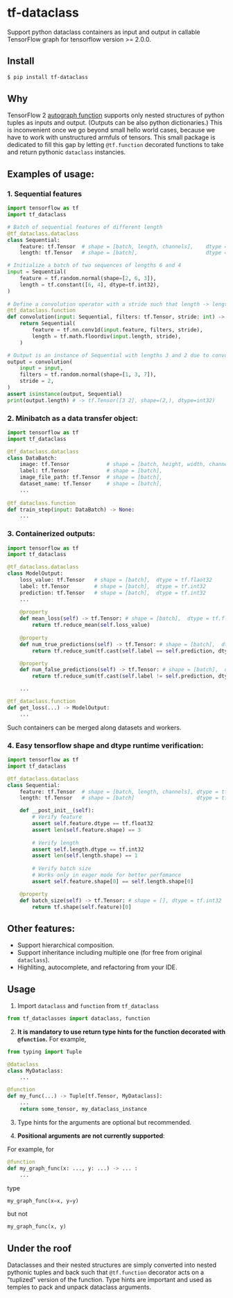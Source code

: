 # tf-dataclass

Support python dataclass containers as input and output in callable TensorFlow graph 
  for tensorflow version >= 2.0.0.

## Install
```bash
$ pip install tf-dataclass
```

## Why
TensorFlow 2 
[autograph function](https://www.tensorflow.org/api_docs/python/tf/function)
supports only nested structures of python tuples as inputs and output.
(Outputs can be also python dictionaries.)
This is inconvenient once we go beyond small hello world cases,
because we have to work with unstructured armfuls of tensors.
This small package is dedicated to fill this gap by letting 
```@tf.function``` 
decorated functions to take and return pythonic 
```dataclass``` 
instancies. 

## Examples of usage:
### 1. Sequential features

```python
import tensorflow as tf
import tf_dataclass

# Batch of sequential features of different length
@tf_dataclass.dataclass
class Sequential:
    feature: tf.Tensor  # shape = [batch, length, channels],    dtype = tf.float32
    length: tf.Tensor   # shape = [batch],                      dtype = tf.int32

# Initialize a batch of two sequences of lengths 6 and 4
input = Sequential(
    feature = tf.random.normal(shape=[2, 6, 3]),
    length = tf.constant([6, 4], dtype=tf.int32),
)
    
# Define a convolution operator with a stride such that length -> length / stride
@tf_dataclass.function
def convolution(input: Sequential, filters: tf.Tensor, stride: int) -> Sequential:
    return Sequential(
        feature = tf.nn.conv1d(input.feature, filters, stride),
        length = tf.math.floordiv(input.length, stride),
    )

# Output is an instance of Sequential with lengths 3 and 2 due to convolution stride = 2
output = convolution(
    input = input,
    filters = tf.random.normal(shape=[1, 3, 7]),
    stride = 2,
)
assert isinstance(output, Sequential)
print(output.length) # -> tf.Tensor([3 2], shape=(2,), dtype=int32)
```

### 2. Minibatch as a data transfer object:
```python
import tensorflow as tf
import tf_dataclass

@tf_dataclass.dataclass
class DataBatch:
    image: tf.Tensor            # shape = [batch, height, width, channels], dtype = tf.flaot32
    label: tf.Tensor            # shape = [batch],                          dtype = tf.int32
    image_file_path: tf.Tensor  # shape = [batch],                          dtype = tf.string
    dataset_name: tf.Tensor     # shape = [batch],                          dtype = tf.string
    ...
    
@tf_dataclass.function
def train_step(input: DataBatch) -> None:
    ...
```

### 3. Containerized outputs:
```python
import tensorflow as tf
import tf_dataclass

@tf_dataclass.dataclass
class ModelOutput:
    loss_value: tf.Tensor   # shape = [batch],  dtype = tf.flaot32
    label: tf.Tensor        # shape = [batch],  dtype = tf.int32
    prediction: tf.Tensor   # shape = [batch],  dtype = tf.int32
    ...
    
    @property
    def mean_loss(self) -> tf.Tensor: # shape = [batch],  dtype = tf.float32
        return tf.reduce_mean(self.loss_value)
    
    @property
    def num_true_predictions(self) -> tf.Tensor: # shape = [batch],  dtype = tf.int32
        return tf.reduce_sum(tf.cast(self.label == self.prediction, dtype=tf.int32))

    @property
    def num_false_predictions(self) -> tf.Tensor: # shape = [batch],  dtype = tf.int32
        return tf.reduce_sum(tf.cast(self.label != self.prediction, dtype=tf.int32))

    ...

@tf_dataclass.function
def get_loss(...) -> ModelOutput:
    ...
```
Such containers can be merged along datasets and workers.

### 4. Easy tensorflow shape and dtype runtime verification:
```python
import tensorflow as tf
import tf_dataclass

@tf_dataclass.dataclass
class Sequential:
    feature: tf.Tensor  # shape = [batch, length, channels], dtype = tf.flaot32
    length: tf.Tensor   # shape = [batch]                    dtype = tf.int32

    def __post_init__(self):
        # Verify feature
        assert self.feature.dtype == tf.float32
        assert len(self.feature.shape) == 3
        
        # Verify length
        assert self.length.dtype == tf.int32
        assert len(self.length.shape) == 1
        
        # Verify batch size
        # Works only in eager mode for better perfomance  
        assert self.feature.shape[0] == self.length.shape[0]

    @property
    def batch_size(self) -> tf.Tensor: # shape = [], dtype = tf.int32
        return tf.shape(self.feature)[0]
```

## Other features:
* Support hierarchical composition.
* Support inheritance including multiple one (for free from original ```dataclass```).
* Highliting, autocomplete, and refactoring from your IDE.

## Usage
1. Import ```dataclass``` and ```function``` from ```tf_dataclass```
```python
from tf_dataclasses import dataclass, function
```
2. <strong>It is mandatory to use return type hints for the function decorated with ```@function```.</strong>
For example,
```python
from typing import Tuple

@dataclass
class MyDataclass:
    ...

@function
def my_func(...) -> Tuple[tf.Tensor, MyDataclass]:
    ...
    return some_tensor, my_dataclass_instance
```
3. Type hints for the arguments are optional but recommended.

4. <strong>Positional arguments are not currently supported</strong>:

For example, for
```python
@function
def my_graph_func(x: ..., y: ...) -> ... :
    ...
```
type
```python
my_graph_func(x=x, y=y)
```
but not
```python
my_graph_func(x, y)
```

## Under the roof
Dataclasses and their nested structures are simply converted into nested pythonic tuples and back such that 
```@tf.function``` 
decorator acts on a "tuplized" version of the function. 
Type hints are important and used as temples to pack and unpack dataclass arguments. 


